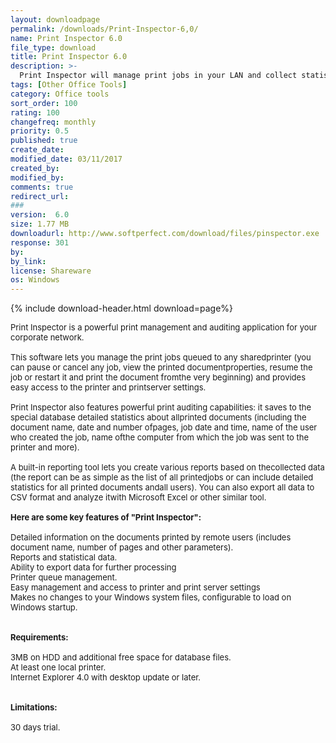 ```yaml
---
layout: downloadpage
permalink: /downloads/Print-Inspector-6,0/
name: Print Inspector 6.0
file_type: download
title: Print Inspector 6.0
description: >-
  Print Inspector will manage print jobs in your LAN and collect statistics for each user and printer
tags: [Other Office Tools]
category: Office tools
sort_order: 100
rating: 100
changefreq: monthly
priority: 0.5
published: true
create_date: 
modified_date: 03/11/2017
created_by: 
modified_by: 
comments: true
redirect_url: 
### 
version:  6.0
size: 1.77 MB
downloadurl: http://www.softperfect.com/download/files/pinspector.exe
response: 301
by: 
by_link: 
license: Shareware
os: Windows
---
```


{% include download-header.html download=page%}

<p style="fix-download-text !important">
<p><font size="2"><p>Print Inspector is a powerful print management and auditing application for your corporate network. <br />
<br />
This software lets you manage the print jobs queued to any sharedprinter (you can pause or cancel any job, view the printed documentproperties, resume the job or restart it and print the document fromthe very beginning) and provides easy access to the printer and printserver settings. <br />
<br />
Print Inspector also features powerful print auditing capabilities: it saves to the special database detailed statistics about allprinted documents (including the document name, date and number ofpages, job date and time, name of the user who created the job, name ofthe computer from which the job was sent to the printer and more). <br />
<br />
A built-in reporting tool lets you create various reports based on thecollected data (the report can be as simple as the list of all printedjobs or can include detailed statistics for all printed documents andall users). You can also export all data to CSV format and analyze itwith Microsoft Excel or other similar tool.<br />
<br />
<span><strong>Here are some key features of "Print Inspector":</strong></span><br />
<br />
Detailed information on the documents printed by remote users (includes document name, number of pages and other parameters). <br />
Reports and statistical data. <br />
Ability to export data for further processing <br />
Printer queue management. <br />
Easy management and access to printer and print server settings <br />
Makes no changes to your Windows system files, configurable to load on Windows startup.<br />
<br />
<br />
<span><strong>Requirements:</strong></span><br />
<br />
3MB on HDD and additional free space for database files. <br />
At least one local printer. <br />
Internet Explorer 4.0 with desktop update or later. <br />
<br />
<br />
<span><strong>Limitations:</strong></span><br />
<br />
30 days trial.</p></p></p>
